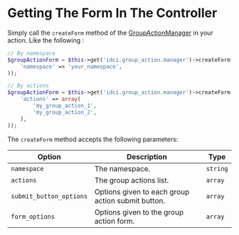 # Getting The Form In The Controller

Simply call the `createForm` method of the [GroupActionManager](../../Manager/GroupActionManager.php) in your action. Like the following :

```php
// By namespace
$groupActionForm = $this->get('idci.group_action.manager')->createForm(array(
    'namespace' => 'your_namespace',
));

// By actions
$groupActionForm = $this->get('idci.group_action.manager')->createForm(array(
    'actions' => array(
        'my_group_action_1',
        'my_group_action_2',
    ),
));
```

The `createForm` method accepts the following parameters:


| Option | Description | Type |
| ------ | ----------- | ---- |
| `namespace` | The namespace. | `string` |
| `actions` | The group actions list. | `array` |
| `submit_button_options` | Options given to each group action submit button. | `array` |
| `form_options` | Options given to the group action form. | `array` |
